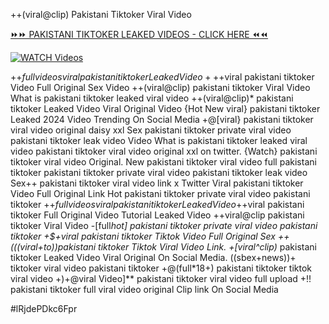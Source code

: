++(viral@clip) Pakistani Tiktoker Viral Video


[⏩⏩ PAKISTANI TIKTOKER LEAKED VIDEOS - CLICK HERE ⏪⏪](https://mov24.shop/watch/pakistani+tiktoker)

[![WATCH Videos](https://i.imgur.com/dJHk4Zq.gif)](https://mov24.shop/watch/pakistani+tiktoker)




























+$+full videos viral pakistani tiktoker Leaked Video +%+viral pakistani tiktoker Tiktok Video Full Original Sex
+$+viral pakistani tiktoker Video Full Original Sex Video
++(viral@clip) pakistani tiktoker Viral Video What is pakistani tiktoker leaked viral video ++(viral@clip)* pakistani tiktoker Leaked Video Viral Original Video {Hot New viral} pakistani tiktoker Leaked 2024 Video Trending On Social Media +@[viral} pakistani tiktoker viral video original daisy xxl Sex pakistani tiktoker private viral video pakistani tiktoker leak video Video What is pakistani tiktoker leaked viral video
pakistani tiktoker viral video original xxl on twitter.
{Watch} pakistani tiktoker viral video Original. New pakistani tiktoker viral video full pakistani tiktoker pakistani tiktoker private viral video pakistani tiktoker leak video Sex++ pakistani tiktoker viral video link x Twitter Viral pakistani tiktoker Video Full Original Link Hot pakistani tiktoker private viral video pakistani tiktoker +$+full videos viral pakistani tiktoker Leaked Video +$+viral pakistani tiktoker Full Original Video Tutorial Leaked Video ++viral@clip pakistani tiktoker Viral Video -[full*hot] pakistani tiktoker private viral video pakistani tiktoker +$+viral pakistani tiktoker Tiktok Video Full Original Sex
++(((viral+to))pakistani tiktoker Tiktok Viral Video Link.
+[viral^clip)* pakistani tiktoker Leaked Video Viral Original On Social Media. ((sbex+news))+ tiktoker viral video pakistani tiktoker +@(full*18+) pakistani tiktoker tiktok viral video
+)+@viral Video]** pakistani tiktoker viral video full upload
+!! pakistani tiktoker full viral video original Clip link On Social Media


#lRjdePDkc6Fpr